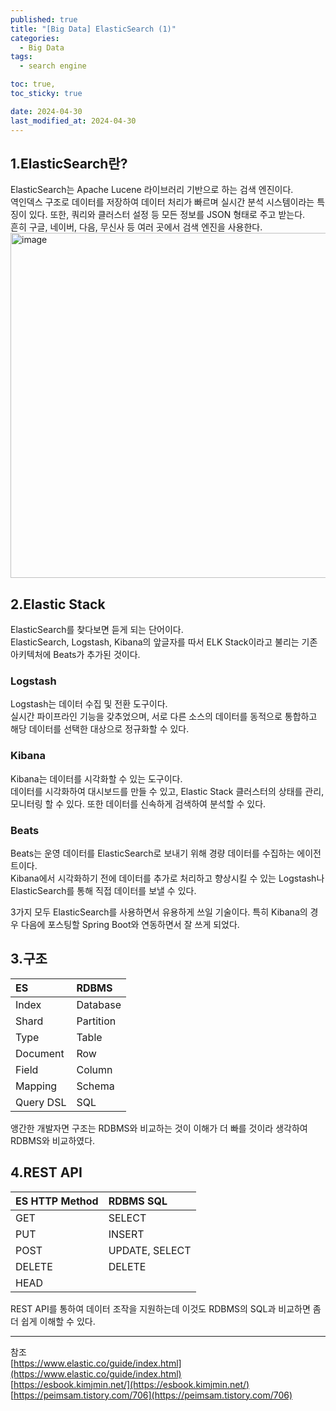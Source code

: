 ```yaml
---
published: true
title: "[Big Data] ElasticSearch (1)"  
categories:
  - Big Data
tags:
  - search engine

toc: true,
toc_sticky: true

date: 2024-04-30
last_modified_at: 2024-04-30
---
```


## 1.ElasticSearch란?
ElasticSearch는 Apache Lucene 라이브러리 기반으로 하는 검색 엔진이다.<br>
역인덱스 구조로 데이터를 저장하여 데이터 처리가 빠르며 실시간 분석 시스템이라는 특징이 있다. 또한, 쿼리와 클러스터 설정 등 모든 정보를 JSON 형태로 주고 받는다.<br>
흔히 구글, 네이버, 다음, 무신사 등 여러 곳에서 검색 엔진을 사용한다.
<img width="552" alt="image" src="https://github.com/yuna1313/yuna1313.github.io/assets/93983333/80c3e791-fbed-4fb3-bcd2-5350b86136f7">

## 2.Elastic Stack
ElasticSearch를 찾다보면 듣게 되는 단어이다.<br>
ElasticSearch, Logstash, Kibana의 앞글자를 따서 ELK Stack이라고 불리는 기존 아키텍처에 Beats가 추가된 것이다.

### Logstash
Logstash는 데이터 수집 및 전환 도구이다.<br>
실시간 파이프라인 기능을 갖추었으며, 서로 다른 소스의 데이터를 동적으로 통합하고 해당 데이터를 선택한 대상으로 정규화할 수 있다.

### Kibana
Kibana는 데이터를 시각화할 수 있는 도구이다.<br>
데이터를 시각화하여 대시보드를 만들 수 있고, Elastic Stack 클러스터의 상태를 관리, 모니터링 할 수 있다. 또한 데이터를 신속하게 검색하여 분석할 수 있다.

### Beats
Beats는 운영 데이터를 ElasticSearch로 보내기 위해 경량 데이터를 수집하는 에이전트이다.<br>
Kibana에서 시각화하기 전에 데이터를 추가로 처리하고 향상시킬 수 있는 Logstash나 ElasticSearch를 통해 직접 데이터를 보낼 수 있다.
<br>

3가지 모두 ElasticSearch를 사용하면서 유용하게 쓰일 기술이다. 특히 Kibana의 경우 다음에 포스팅할 Spring Boot와 연동하면서 잘 쓰게 되었다.

## 3.구조

|ES|RDBMS|
|:---|:---|
|Index|Database|
|Shard|Partition|
|Type|Table|
|Document|Row|
|Field|Column|
|Mapping|Schema|
|Query DSL|SQL|

앵간한 개발자면 구조는 RDBMS와 비교하는 것이 이해가 더 빠를 것이라 생각하여 RDBMS와 비교하였다.

## 4.REST API

|ES HTTP Method|RDBMS SQL|
|:---|:---|
|GET|SELECT|
|PUT|INSERT|
|POST|UPDATE, SELECT|
|DELETE|DELETE|
|HEAD||

REST API를 통하여 데이터 조작을 지원하는데 이것도 RDBMS의 SQL과 비교하면 좀 더 쉽게 이해할 수 있다.

---

참조<br>
[https://www.elastic.co/guide/index.html](https://www.elastic.co/guide/index.html)<br>
[https://esbook.kimjmin.net/](https://esbook.kimjmin.net/)<br>
[https://peimsam.tistory.com/706](https://peimsam.tistory.com/706)<br>